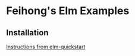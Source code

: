# Feihong's Elm Examples

## Installation

[Instructions from elm-quickstart](https://github.com/feihong/elm-quickstart)

